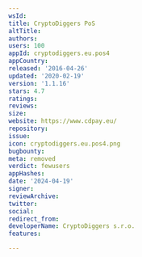 ```yaml
---
wsId: 
title: CryptoDiggers PoS
altTitle: 
authors: 
users: 100
appId: cryptodiggers.eu.pos4
appCountry: 
released: '2016-04-26'
updated: '2020-02-19'
version: '1.1.16'
stars: 4.7
ratings: 
reviews: 
size: 
website: https://www.cdpay.eu/
repository: 
issue: 
icon: cryptodiggers.eu.pos4.png
bugbounty: 
meta: removed
verdict: fewusers
appHashes: 
date: '2024-04-19'
signer: 
reviewArchive: 
twitter: 
social: 
redirect_from: 
developerName: CryptoDiggers s.r.o.
features: 

---
```


